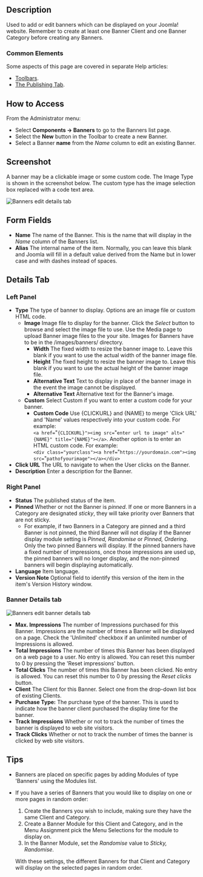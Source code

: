 <!-- Filename: Help4.x:Banners:_Edit / Display title: Banners: Edit -->

## Description

Used to add or edit banners which can be displayed on your Joomla!
website. Remember to create at least one Banner Client and one Banner Category
before creating any Banners.

### Common Elements

Some aspects of this page are covered in separate Help
articles:

* [Toolbars](jdocmanual?article=help/common-elements/toolbars).
* [The Publishing Tab](jdocmanual?article=help/common-elements/edit-publishing).

## How to Access

From the Administrator menu:
- Select **Components → Banners** to go to the Banners list page.
- Select the **New** button in the Toolbar to create a new Banner.
- Select a Banner **name** from the *Name* column to edit an existing Banner.

## Screenshot

A banner may be a clickable image or some custom code. The Image Type is
shown in the screenshot below. The custom type has the image selection
box replaced with a code text area.

![Banners edit details tab](../../../en/images/banners/banners-edit-details-tab.png)

## Form Fields

- **Name** The name of the Banner. This is the name that will display
  in the *Name* column of the Banners list.
- **Alias** The internal name of the item. Normally, you can leave this
  blank and Joomla will fill in a default value derived from the Name but
  in lower case and with dashes instead of spaces.

## Details Tab

### Left Panel

- **Type** The type of banner to display. Options are an image file or
  custom HTML code.
  - **Image** Image file to display for the banner. Click the *Select*
    button to browse and select the image file to use. Use the Media
    page to upload Banner image files to the your site. Images for Banners
    have to be in the /images/banners/ directory.
    - **Width** The fixed width to resize the banner image to. Leave
      this blank if you want to use the actual width of the banner image
      file.
    - **Height** The fixed height to resize the banner image to. Leave
      this blank if you want to use the actual height of the banner
      image file.
    - **Alternative Text** Text to display in place of the banner image
      in the event the image cannot be displayed.
    - **Alternative Text** Alternative text for the Banner's image.
  - **Custom** Select Custom if you want to enter a custom code for
    your banner.
    - **Custom Code** Use {CLICKURL} and {NAME} to merge 'Click URL'
      and 'Name' values respectively into your custom code. For example:<br>
      `<a href=`&#34;`{CLICKURL}"><img src=`&#34;`enter url to image" alt="{NAME}" title="{NAME}"></a>`.
      Another option is to enter an HTML custom code. For example:<br>
      `<div class="yourclass"><a href=`&#34;`https://yourdomain.com"><img src=`&#34;`pathofyourimage"></a></div>`
- **Click URL** The URL to navigate to when the User clicks on the
  Banner.
- **Description** Enter a description for the Banner.

### Right Panel

- **Status** The published status of the item.
- **Pinned** Whether or not the Banner is *pinned*. If
  one or more Banners in a Category are designated *sticky*, they will
  take priority over Banners that are not sticky.
    - For example, if two Banners in a Category are pinned and a third Banner
    is not pinned, the third Banner will not display if the Banner display
    module setting is *Pinned, Randomise* or *Pinned, Ordering*. Only the
    two pinned Banners will display. If the pinned banners have a fixed
    number of impressions, once those impressions are used up, the pinned
    banners will no longer display, and the non-pinned banners will begin
    displaying automatically.
- **Language** Item language.
- **Version Note** Optional field to identify this version of the item
  in the item's Version History window.

### Banner Details tab

![Banners edit banner details tab](../../../en/images/banners/banners-edit-banner-details-tab.png)

- **Max. Impressions** The number of Impressions purchased for this
  Banner. Impressions are the number of times a Banner will be displayed
  on a page. Check the 'Unlimited' checkbox if an unlimited number of
  Impressions is allowed.
- **Total Impressions** The number of times this Banner has been
  displayed on a web page to a user. No entry is allowed. You can reset
  this number to 0 by pressing the 'Reset impressions' button.
- **Total Clicks** The number of times this Banner has been clicked. No
  entry is allowed. You can reset this number to 0 by pressing the
  *Reset clicks* button.
- **Client** The Client for this Banner. Select one from the drop-down list
  box of existing Clients.
- **Purchase Type:** The purchase type of the banner. This is used to
  indicate how the banner client purchased the display time for the
  banner.
- **Track Impressions** Whether or not to track the number of times the
  banner is displayed to web site visitors.
- **Track Clicks** Whether or not to track the number of times the
  banner is clicked by web site visitors.

## Tips

- Banners are placed on specific pages by adding Modules of type
  'Banners' using the Modules list.
- If you have a series of Banners that you would like to display on one
  or more pages in random order:
  1.  Create the Banners you wish to include, making sure they have the
      same Client and Category.
  2.  Create a Banner Module for this Client and Category, and in the
      Menu Assignment pick the Menu Selections for the module to display
      on.
  3.  In the Banner Module, set the *Randomise* value to *Sticky, Randomise*.

  With these settings, the different Banners for that Client and Category
  will display on the selected pages in random order.
